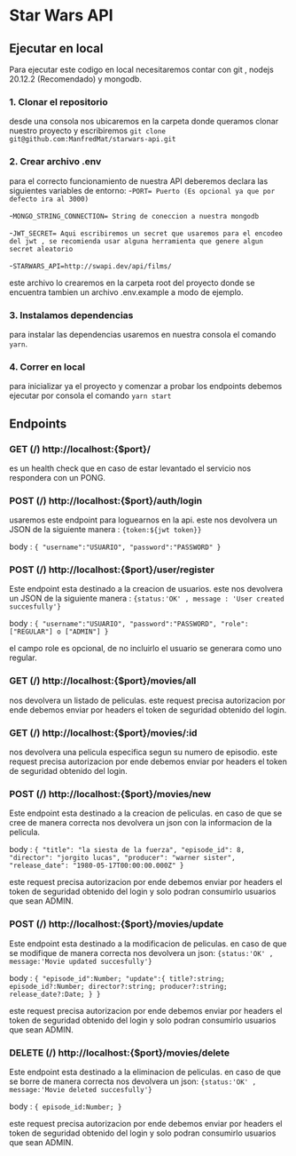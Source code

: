 # Star Wars API

## Ejecutar en local
Para ejecutar este codigo en local necesitaremos contar con  git , nodejs 20.12.2 (Recomendado) y mongodb.

### 1. Clonar el repositorio
desde una consola nos ubicaremos en la carpeta donde queramos clonar nuestro proyecto y escribiremos `git clone git@github.com:ManfredMat/starwars-api.git`

### 2. Crear archivo .env

para el correcto funcionamiento de nuestra API deberemos declara las siguientes variables de entorno:
-`PORT= Puerto (Es opcional ya que por defecto ira al 3000)`

-`MONGO_STRING_CONNECTION= String de coneccion a nuestra mongodb`

-`JWT_SECRET= Aqui escribiremos un secret que usaremos para el encodeo del jwt , se recomienda usar alguna herramienta que genere algun secret aleatorio`

-`STARWARS_API=http://swapi.dev/api/films/`

este archivo lo crearemos en la carpeta root del proyecto donde se encuentra tambien un archivo .env.example a modo de ejemplo.

### 3. Instalamos dependencias

para instalar las dependencias usaremos en nuestra consola el comando `yarn`.

### 4. Correr en local

para inicializar ya el proyecto y comenzar a probar los endpoints debemos ejecutar por consola el comando `yarn start`

## Endpoints

### GET (/) http://localhost:{$port}/
es un health check que en caso de estar levantado el servicio nos respondera con un PONG.

### POST (/) http://localhost:{$port}/auth/login

usaremos este endpoint para loguearnos en la api. este nos devolvera un JSON de la siguiente manera :
`{token:${jwt token}}`

body :
`{
    "username":"USUARIO",
    "password":"PASSWORD"
}`

### POST (/) http://localhost:{$port}/user/register

Este endpoint esta destinado a la creacion de usuarios. 
este nos devolvera un JSON de la siguiente manera :
`{status:'OK' , message : 'User created succesfully'}`

body :
`{
    "username":"USUARIO",
    "password":"PASSWORD",
    "role":["REGULAR"] o ["ADMIN"]
}`

el campo role es opcional, de no incluirlo el usuario se generara como uno regular.

### GET (/) http://localhost:{$port}/movies/all
nos devolvera un listado de peliculas.
este request precisa autorizacion por ende debemos enviar por headers el token de seguridad obtenido del login.

### GET (/) http://localhost:{$port}/movies/:id
nos devolvera una pelicula especifica segun su numero de episodio.
este request precisa autorizacion por ende debemos enviar por headers el token de seguridad obtenido del login.

### POST (/) http://localhost:{$port}/movies/new

Este endpoint esta destinado a la creacion de peliculas. 
en caso de que se cree de manera correcta nos devolvera un json con la informacion de la pelicula.

body :
`{
    "title": "la siesta de la fuerza",
    "episode_id": 8,
    "director": "jorgito lucas",
    "producer": "warner sister",
    "release_date": "1980-05-17T00:00:00.000Z"
}`

este request precisa autorizacion por ende debemos enviar por headers el token de seguridad obtenido del login y solo podran consumirlo usuarios que sean ADMIN.

### POST (/) http://localhost:{$port}/movies/update

Este endpoint esta destinado a la modificacion de peliculas. 
en caso de que se  modifique de manera correcta nos devolvera un json:
`{status:'OK' , message:'Movie updated succesfully'}`

body :
`{
    "episode_id":Number;
    "update":{
        title?:string;
        episode_id?:Number;
        director?:string;
        producer?:string;
        release_date?:Date;
        }
}`

este request precisa autorizacion por ende debemos enviar por headers el token de seguridad obtenido del login y solo podran consumirlo usuarios que sean ADMIN.

### DELETE (/) http://localhost:{$port}/movies/delete

Este endpoint esta destinado a la eliminacion de peliculas. 
en caso de que se borre de manera correcta nos devolvera un json:
`{status:'OK' , message:'Movie deleted succesfully'}`

body :
`{
    episode_id:Number;
}`

este request precisa autorizacion por ende debemos enviar por headers el token de seguridad obtenido del login y solo podran consumirlo usuarios que sean ADMIN.
